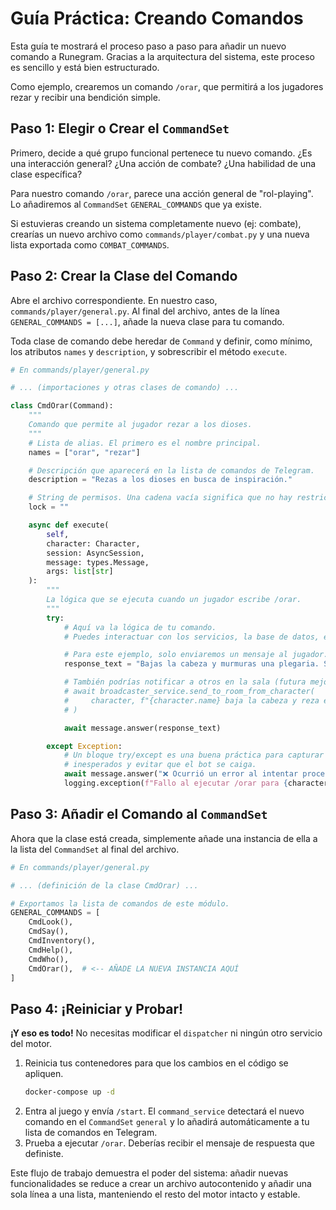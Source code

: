 # Guía Práctica: Creando Comandos

Esta guía te mostrará el proceso paso a paso para añadir un nuevo comando a Runegram. Gracias a la arquitectura del sistema, este proceso es sencillo y está bien estructurado.

Como ejemplo, crearemos un comando `/orar`, que permitirá a los jugadores rezar y recibir una bendición simple.

## Paso 1: Elegir o Crear el `CommandSet`

Primero, decide a qué grupo funcional pertenece tu nuevo comando. ¿Es una interacción general? ¿Una acción de combate? ¿Una habilidad de una clase específica?

Para nuestro comando `/orar`, parece una acción general de "rol-playing". Lo añadiremos al `CommandSet` `GENERAL_COMMANDS` que ya existe.

Si estuvieras creando un sistema completamente nuevo (ej: combate), crearías un nuevo archivo como `commands/player/combat.py` y una nueva lista exportada como `COMBAT_COMMANDS`.

## Paso 2: Crear la Clase del Comando

Abre el archivo correspondiente. En nuestro caso, `commands/player/general.py`. Al final del archivo, antes de la línea `GENERAL_COMMANDS = [...]`, añade la nueva clase para tu comando.

Toda clase de comando debe heredar de `Command` y definir, como mínimo, los atributos `names` y `description`, y sobrescribir el método `execute`.

```python
# En commands/player/general.py

# ... (importaciones y otras clases de comando) ...

class CmdOrar(Command):
    """
    Comando que permite al jugador rezar a los dioses.
    """
    # Lista de alias. El primero es el nombre principal.
    names = ["orar", "rezar"]

    # Descripción que aparecerá en la lista de comandos de Telegram.
    description = "Rezas a los dioses en busca de inspiración."

    # String de permisos. Una cadena vacía significa que no hay restricciones.
    lock = ""

    async def execute(
        self,
        character: Character,
        session: AsyncSession,
        message: types.Message,
        args: list[str]
    ):
        """
        La lógica que se ejecuta cuando un jugador escribe /orar.
        """
        try:
            # Aquí va la lógica de tu comando.
            # Puedes interactuar con los servicios, la base de datos, etc.

            # Para este ejemplo, solo enviaremos un mensaje al jugador.
            response_text = "Bajas la cabeza y murmuras una plegaria. Sientes una cálida sensación de esperanza."

            # También podrías notificar a otros en la sala (futura mejora del broadcaster).
            # await broadcaster_service.send_to_room_from_character(
            #     character, f"{character.name} baja la cabeza y reza en silencio."
            # )

            await message.answer(response_text)

        except Exception:
            # Un bloque try/except es una buena práctica para capturar errores
            # inesperados y evitar que el bot se caiga.
            await message.answer("❌ Ocurrió un error al intentar procesar tu plegaria.")
            logging.exception(f"Fallo al ejecutar /orar para {character.name}")

```

## Paso 3: Añadir el Comando al `CommandSet`

Ahora que la clase está creada, simplemente añade una instancia de ella a la lista del `CommandSet` al final del archivo.

```python
# En commands/player/general.py

# ... (definición de la clase CmdOrar) ...

# Exportamos la lista de comandos de este módulo.
GENERAL_COMMANDS = [
    CmdLook(),
    CmdSay(),
    CmdInventory(),
    CmdHelp(),
    CmdWho(),
    CmdOrar(),  # <-- AÑADE LA NUEVA INSTANCIA AQUÍ
]
```

## Paso 4: ¡Reiniciar y Probar!

**¡Y eso es todo!** No necesitas modificar el `dispatcher` ni ningún otro servicio del motor.

1.  Reinicia tus contenedores para que los cambios en el código se apliquen.
    ```bash
    docker-compose up -d
    ```
2.  Entra al juego y envía `/start`. El `command_service` detectará el nuevo comando en el `CommandSet` `general` y lo añadirá automáticamente a tu lista de comandos en Telegram.
3.  Prueba a ejecutar `/orar`. Deberías recibir el mensaje de respuesta que definiste.

Este flujo de trabajo demuestra el poder del sistema: añadir nuevas funcionalidades se reduce a crear un archivo autocontenido y añadir una sola línea a una lista, manteniendo el resto del motor intacto y estable.